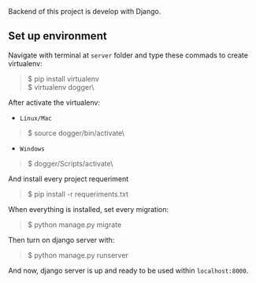 Backend of this project is develop with Django.

## Set up environment

Navigate with terminal at `server` folder and type these commads to create virtualenv:

> $ pip install virtualenv\
> $ virtualenv dogger\

After activate the virtualenv:

- `Linux/Mac`
> $ source dogger/bin/activate\

- `Windows`
> $ dogger/Scripts/activate\

And install every project requeriment

> $ pip install -r requeriments.txt

When everything is installed, set every migration:
> $ python manage.py migrate

Then turn on django server with:

> $ python manage.py runserver

And now, django server is up and ready to be used within `localhost:8000`.
